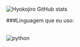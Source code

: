 ![Hyokojiro GitHub stats](https://github-readme-stats.vercel.app/api?username=hyokojiro&show_icons=true&theme=radical)

###Linguagem que eu uso:

<div style="display : inline_block"><br/>
  <img align="center" alt="python" src="https://img.shields.io/badge/Python-3776AB?style=for-the-badge&logo=python&logoColor=white"
</div>
